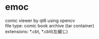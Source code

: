 # emoc
comic viewer by qt6 using opencv  
file type: comic book archive (tar container)  
extensions: *.cbt, *.cbtl(左綴じ)
